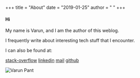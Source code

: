 +++
title = "About"
date = "2019-01-25"
author = " "
+++

#### Hi 


My name is Varun, and I am the author of this weblog.

I frequently write about interesting tech stuff that I encounter.

I can also be found at:

 [stack-overflow](https://stackoverflow.com/users/95967)
 [linkedin](https://www.linkedin.com/in/varunpant)
 [mail](mailto:varun@varunpant.com)
 [github](https://github.com/varunpant)

 ![Varun Pant](/img/varunpant.jpeg "Varun")
